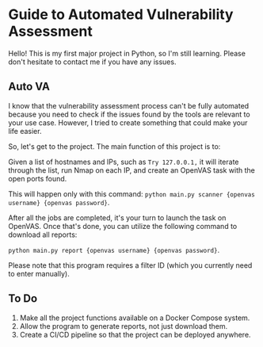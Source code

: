 # Guide to Automated Vulnerability Assessment

Hello! This is my first major project in Python, so I'm still learning. Please don't hesitate to contact me if you have any issues.

## Auto VA

I know that the vulnerability assessment process can't be fully automated because you need to check if the issues found by the tools are relevant to your use case. However, I tried to create something that could make your life easier.

So, let's get to the project. The main function of this project is to:

Given a list of hostnames and IPs, such as `Try 127.0.0.1,` it will iterate through the list, run Nmap on each IP, and create an OpenVAS task with the open ports found.

This will happen only with this command: `python main.py scanner {openvas username} {openvas password}`.

After all the jobs are completed, it's your turn to launch the task on OpenVAS. Once that's done, you can utilize the following command to download all reports:

`python main.py report {openvas username} {openvas password}`.

Please note that this program requires a filter ID (which you currently need to enter manually).

## To Do


1. Make all the project functions available on a Docker Compose system.
2. Allow the program to generate reports, not just download them.
3. Create a CI/CD pipeline so that the project can be deployed anywhere.